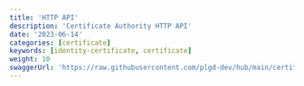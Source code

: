 ```yaml
---
title: 'HTTP API'
description: 'Certificate Authority HTTP API'
date: '2023-06-14'
categories: [certificate]
keywords: [identity-certificate, certificate]
weight: 10
swaggerUrl: 'https://raw.githubusercontent.com/plgd-dev/hub/main/certificate-authority/pb/service.swagger.json' 
---
```

